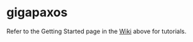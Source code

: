 # gigapaxos

Refer to the Getting Started page in the
[Wiki](<https://github.com/MobilityFirst/gigapaxos/wiki>) above for tutorials.
